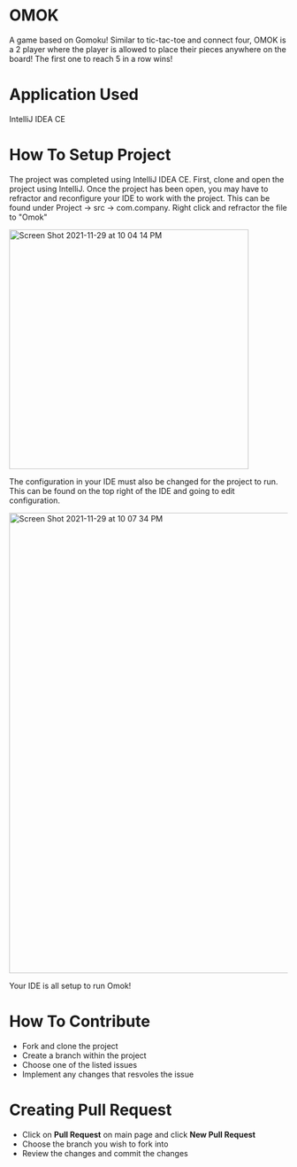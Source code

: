 # OMOK
A game based on Gomoku! Similar to tic-tac-toe and connect four, OMOK is a 2 player where the player is allowed to place their pieces anywhere on the board! The first one to reach 5 in a row wins! 

# Application Used
IntelliJ IDEA CE

# How To Setup Project
The project was completed using IntelliJ IDEA CE. First, clone and open the project using IntelliJ. Once the project has been open, you may have to refractor and reconfigure your IDE to work with the project. This can be found under Project -> src -> com.company. Right click and refractor the file to "Omok" 

<img width="433" alt="Screen Shot 2021-11-29 at 10 04 14 PM" src="https://user-images.githubusercontent.com/42815597/143994375-4062c180-1bdf-4038-a046-e4f3bed0bbc1.png">

The configuration in your IDE must also be changed for the project to run. This can be found on the top right of the IDE and going to edit configuration.

<img width="832" alt="Screen Shot 2021-11-29 at 10 07 34 PM" src="https://user-images.githubusercontent.com/42815597/143994627-d8862dd8-8c00-4bfd-a5b5-6af5d76dd0ac.png">

Your IDE is all setup to run Omok!

# How To Contribute 
- Fork and clone the project
- Create a branch within the project
- Choose one of the listed issues
- Implement any changes that resvoles the issue

# Creating Pull Request
- Click on **Pull Request** on main page and click **New Pull Request**
- Choose the branch you wish to fork into
- Review the changes and commit the changes
